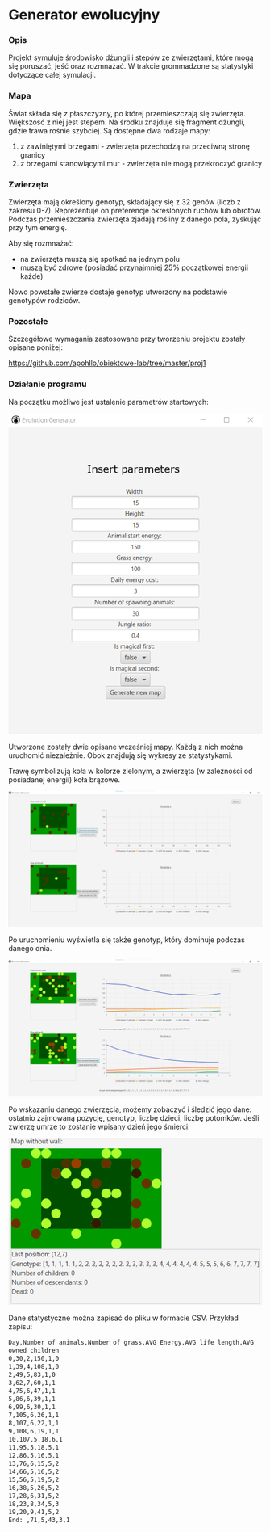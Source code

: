 # Generator ewolucyjny

### Opis
Projekt symuluje środowisko dżungli i stepów ze zwierzętami, które mogą się poruszać, jeść oraz rozmnażać. W trakcie grommadzone są statystyki dotyczące całej symulacji.
### Mapa
Świat składa się z płaszczyzny, po której przemieszczają się zwierzęta. Większość z niej jest stepem. Na środku znajduje się fragment dżungli, gdzie trawa rośnie szybciej. Są dostępne dwa rodzaje mapy:
1. z zawiniętymi brzegami - zwierzęta przechodzą na przeciwną stronę granicy
2. z brzegami stanowiącymi mur - zwierzęta nie mogą przekroczyć granicy
### Zwierzęta
Zwierzęta mają określony genotyp, składający się z 32 genów (liczb z zakresu 0-7). Reprezentuje on preferencje określonych ruchów lub obrotów. Podczas przemieszczania zwierzęta zjadają rośliny z danego pola, zyskując przy tym energię.

Aby się rozmnażać:
* na zwierzęta muszą się spotkać na jednym polu
* muszą być zdrowe (posiadać przynajmniej 25% początkowej energii każde)

Nowo powstałe zwierze dostaje genotyp utworzony na podstawie genotypów rodziców.

### Pozostałe
Szczegółowe wymagania zastosowane przy tworzeniu projektu zostały opisane poniżej:

https://github.com/apohllo/obiektowe-lab/tree/master/proj1

### Działanie programu
Na początku możliwe jest ustalenie parametrów startowych:

![](readme_img/1.png)

Utworzone zostały dwie opisane wcześniej mapy. Każdą z nich można uruchomić niezależnie.
Obok znajdują się wykresy ze statystykami.

Trawę symbolizują koła w kolorze zielonym, a zwierzęta (w zależności od posiadanej energii) koła brązowe.

![](readme_img/2.png)

Po uruchomieniu wyświetla się także genotyp, który dominuje podczas danego dnia.

![](readme_img/3.png)

Po wskazaniu danego zwierzęcia, możemy zobaczyć i śledzić jego dane: ostatnio zajmowaną pozycję, genotyp, liczbę dzieci, liczbę potomków. Jeśli zwierzę umrze to zostanie wpisany dzień jego śmierci.

![](readme_img/5.png)

Dane statystyczne można zapisać do pliku w formacie CSV. Przykład zapisu:
```
Day,Number of animals,Number of grass,AVG Energy,AVG life length,AVG owned children
0,30,2,150,1,0
1,39,4,108,1,0
2,49,5,83,1,0
3,62,7,60,1,1
4,75,6,47,1,1
5,86,6,39,1,1
6,99,6,30,1,1
7,105,6,26,1,1
8,107,6,22,1,1
9,108,6,19,1,1
10,107,5,18,6,1
11,95,5,18,5,1
12,86,5,16,5,1
13,76,6,15,5,2
14,66,5,16,5,2
15,56,5,19,5,2
16,38,5,26,5,2
17,28,6,31,5,2
18,23,8,34,5,3
19,20,9,41,5,2
End: ,71,5,43,3,1
```